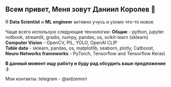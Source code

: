 ## Всем привет, Меня зовут Даниил Королев 👋


Я **Data Scientist** и **ML engineer** активно учусь и узнаю что-то новое


Чаще всего использую следующие технологии:
      **Общие** - python, jupyter notbook, streamlit, gradio, numpy, pandas, os, scikit-learn (sklearn)\
      **Computer Vision** - OpenCV, PIL, YOLO, OpenAI CLIP\
      **Table data** - sklearn, pandas, os, matplotlib, seaborn, plotly, Catboost,\
      **Neuro Networks frameworks** - PyTorch, Tensorflow and Tensorflow Keras\

      

**В данный момент ищу работу и буду рад обсудить ваше предложение :)**

  Мои контакты:
    telegram - @aidzemori
    

      
      
<!--
**Aidze-Mori/Aidze-Mori** is a ✨ _special_ ✨ repository because its `README.md` (this file) appears on your GitHub profile.

Here are some ideas to get you started:

- 🔭 I’m currently working on ...
- 🌱 I’m currently learning ...
- 👯 I’m looking to collaborate on ...
- 🤔 I’m looking for help with ...
- 💬 Ask me about ...
- 📫 How to reach me: ...
- 😄 Pronouns: ...
- ⚡ Fun fact: ...
-->
